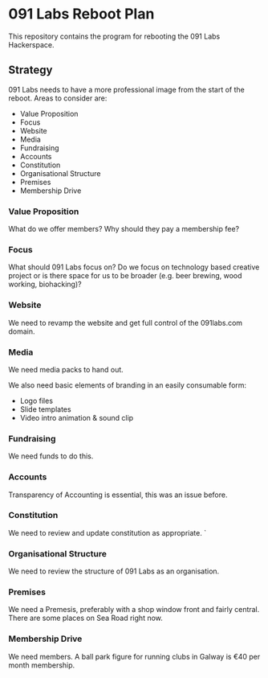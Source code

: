# 091 Labs Reboot Plan

This repository contains the program for rebooting the 091 Labs Hackerspace.

## Strategy

091 Labs needs to have a more professional image from the start of the reboot. Areas to consider are:

* Value Proposition
* Focus
* Website
* Media
* Fundraising
* Accounts
* Constitution
* Organisational Structure
* Premises
* Membership Drive

### Value Proposition

What do we offer members? Why should they pay a membership fee?

### Focus

What should 091 Labs focus on? Do we focus on technology based creative project or is there space for us to be broader (e.g. beer brewing, wood working, biohacking)?

### Website

We need to revamp the website and get full control of the 091labs.com domain.

### Media

We need media packs to hand out.

We also need basic elements of branding in an easily consumable form:
 - Logo files
 - Slide templates
 - Video intro animation & sound clip

### Fundraising

We need funds to do this.

### Accounts

Transparency of Accounting is essential, this was an issue before.

### Constitution

We need to review and update constitution as appropriate.
`
### Organisational Structure

We need to review the structure of 091 Labs as an organisation.

### Premises

We need a Premesis, preferably with a shop window front and fairly central. There are some places on Sea Road right now.

### Membership Drive

We need members. A ball park figure for running clubs in Galway is €40 per month membership.




